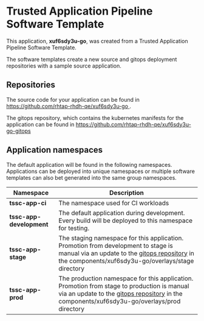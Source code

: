 # Trusted Application Pipeline Software Template

This application, **xuf6sdy3u-go**, was created from a Trusted Application Pipeline Software Template.

The software templates create a new source and gitops deployment repositories with a sample source application. 

## Repositories

The source code for your application can be found in [https://github.com/rhtap-rhdh-qe/xuf6sdy3u-go ](https://github.com/rhtap-rhdh-qe/xuf6sdy3u-go ).
 
The gitops repository, which contains the kubernetes manifests for the application can be found in 
[https://github.com/rhtap-rhdh-qe/xuf6sdy3u-go-gitops ](https://github.com/rhtap-rhdh-qe/xuf6sdy3u-go-gitops ) 

## Application namespaces 

The default application will be found in the following namespaces. Applications can be deployed into unique namespaces or multiple software templates can also bet generated into the same group namespaces.  

|  Namespace   |  Description   |  
| -------- | -------- |
| **tssc-app-ci** | The namespace used for CI workloads |
| **tssc-app-development** | The default application during development. Every build will be deployed to this namespace for testing. |
| **tssc-app-stage** | The staging namespace for this application. Promotion from development to stage is manual via an update to the [gitops repository](https://github.com/rhtap-rhdh-qe/xuf6sdy3u-go-gitops ) in the components/xuf6sdy3u-go/overlays/stage directory |
| **tssc-app-prod** | The production namespace for this application. Promotion from stage to production is manual via an update to the [gitops repository](https://github.com/rhtap-rhdh-qe/xuf6sdy3u-go-gitops ) in the components/xuf6sdy3u-go/overlays/prod directory |